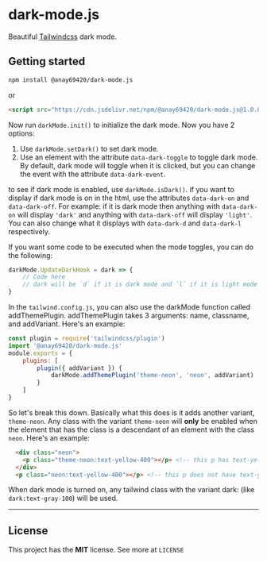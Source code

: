 # dark-mode.js

Beautiful [Tailwindcss](https://tailwindcss.com/) dark mode.

## Getting started

```sh
npm install @anay69420/dark-mode.js
```

or

```html
<script src="https://cdn.jsdelivr.net/npm/@anay69420/dark-mode.js@1.0.0/src/index.js"></script>
```

Now run `darkMode.init()` to initialize the dark mode.
Now you have 2 options:

1. Use `darkMode.setDark()` to set dark mode.
1. Use an element with the attribute `data-dark-toggle` to toggle dark mode. By default, dark mode will toggle when it is clicked, but you can change the event with the attribute `data-dark-event`.

to see if dark mode is enabled, use `darkMode.isDark()`.
if you want to display if dark mode is on in the html, use the attributes `data-dark-on` and `data-dark-off`. For example: if it is dark mode then anything with `data-dark-on` will display `'dark'` and anything with `data-dark-off` will display `'light'`. You can also change what it displays with `data-dark-d` and `data-dark-l` respectively.

If you want some code to be executed when the mode toggles, you can do the following:

```javascript
darkMode.UpdateDarkHook = dark => {
    // Code here
    // dark will be `d` if it is dark mode and `l` if it is light mode
}
```

In the `tailwind.config.js`, you can also use the darkMode function called addThemePlugin. addThemePlugin takes 3 arguments: name, classname, and addVariant. Here's an example:

```javascript
const plugin = require('tailwindcss/plugin')
import '@anay69420/dark-mode.js'
module.exports = {
    plugins: [
        plugin({ addVariant }) {
            darkMode.addThemePlugin('theme-neon', 'neon', addVariant)
        }
    ]
}
```

So let's break this down. Basically what this does is it adds another variant, `theme-neon`. Any class with the variant `theme-neon` will **only** be enabled when the element that has the class is a descendant of an element with the class `neon`. Here's an example:

```html
  <div class="neon">
    <p class="theme-neon:text-yellow-400"></p> <!-- this p has text-yellow-400 -->
  </div>
  <p class="neon:text-yellow-400"></p> <!-- this p does not have text-yellow-400 -->
```

When dark mode is turned on, any tailwind class with the variant dark: (like `dark:text-gray-100`) will be used.

<hr>

## License

This project has the **MIT** license. See more at `LICENSE`
